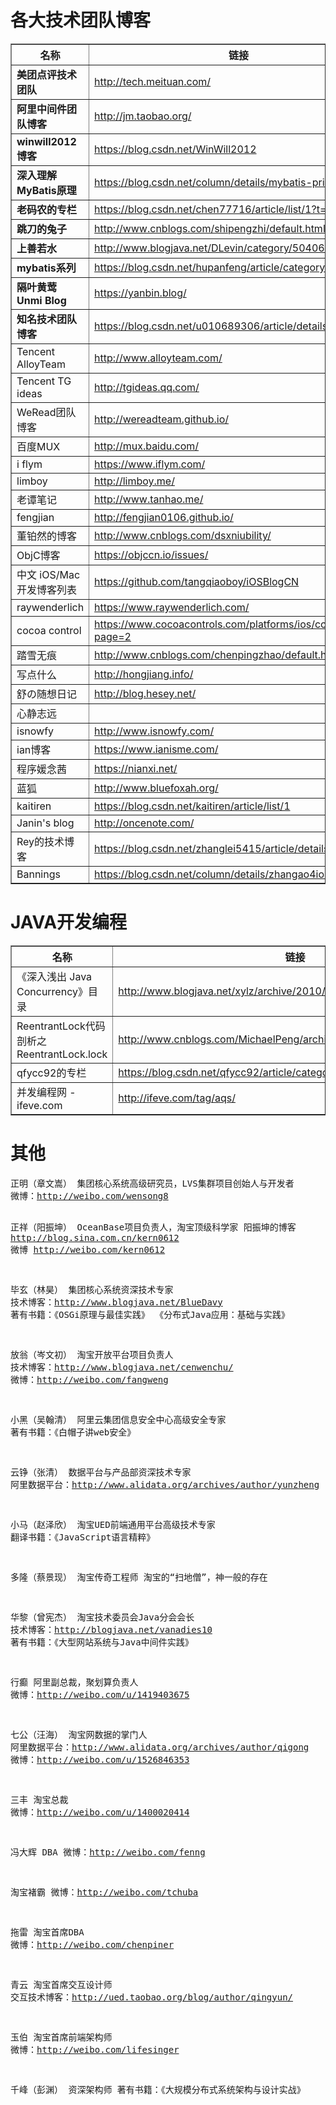 <h1>各大技术团队博客</h1>
<table border="1">
	<tr>
		<th>名称</th>
		<th>链接</th>
	</tr>
	<tr>
		<td><b>美团点评技术团队</b></td>
		<td><a href="http://tech.meituan.com/" target="_blank">http://tech.meituan.com/</a></td>
	</tr>
	<tr>
		<td><b>阿里中间件团队博客</b></td>
		<td><a href="http://jm.taobao.org/" target="_blank">http://jm.taobao.org/</a></td>
	</tr>
	<tr>
		<td><b>winwill2012博客</b></td>
		<td><a href="https://blog.csdn.net/WinWill2012" target="_blank">https://blog.csdn.net/WinWill2012</a></td>
	</tr>
	<tr>
		<td><b>深入理解MyBatis原理</b></td>
		<td><a href="https://blog.csdn.net/column/details/mybatis-principle.html" target="_blank">https://blog.csdn.net/column/details/mybatis-principle.html</a></td>
	</tr>
	<tr>
		<td><b>老码农的专栏</b></td>
		<td><a href="https://blog.csdn.net/chen77716/article/list/1?t=1" target="_blank">https://blog.csdn.net/chen77716/article/list/1?t=1</a></td>
	</tr>
	<tr>
		<td><b>跳刀的兔子</b></td>
		<td><a href="http://www.cnblogs.com/shipengzhi/default.html?page=1" target="_blank">http://www.cnblogs.com/shipengzhi/default.html?page=1</a></td>
	</tr>
	<tr>
		<td><b>上善若水</b></td>
		<td><a href="http://www.blogjava.net/DLevin/category/50406.html" target="_blank">http://www.blogjava.net/DLevin/category/50406.html</a></td>
	</tr>
	<tr>
		<td><b>mybatis系列</b></td>
		<td><a href="https://blog.csdn.net/hupanfeng/article/category/1443955" target="_blank">https://blog.csdn.net/hupanfeng/article/category/1443955</a></td>
	</tr>
	<tr>
		<td><b>隔叶黄莺 Unmi Blog</b></td>
		<td><a href="https://yanbin.blog/" target="_blank">https://yanbin.blog/</a></td>
	</tr>
	<tr>
		<td><b>知名技术团队博客</b></td>
		<td><a href="https://blog.csdn.net/u010689306/article/details/51626405" target="_blank">https://blog.csdn.net/u010689306/article/details/51626405</a></td>
	</tr>
	<tr>
		<td>Tencent AlloyTeam</td>
		<td><a href="http://www.alloyteam.com/" target="_blank">http://www.alloyteam.com/</a></td>
	</tr>
	<tr>
		<td>Tencent TG ideas</td>
		<td><a href="http://tgideas.qq.com/" target="_blank">http://tgideas.qq.com/</a></td>
	</tr>
	<tr>
		<td>WeRead团队博客</td>
		<td><a href="http://wereadteam.github.io/" target="_blank">http://wereadteam.github.io/</a></td>
	</tr>
	<tr>
		<td>百度MUX</td>
		<td><a href="http://mux.baidu.com/" target="_blank">http://mux.baidu.com/</a></td>
	</tr>
	<tr>
		<td>i flym</td>
		<td><a href="https://www.iflym.com/" target="_blank">https://www.iflym.com/</a></td>
	</tr>
	<tr>
		<td>limboy</td>
		<td><a href="http://limboy.me/" target="_blank">http://limboy.me/</a></td>
	</tr>
	<tr>
		<td>老谭笔记</td>
		<td><a href="http://www.tanhao.me/" target="_blank">http://www.tanhao.me/</a></td>
	</tr>
	<tr>
		<td>fengjian</td>
		<td><a href="http://fengjian0106.github.io/" target="_blank">http://fengjian0106.github.io/</a></td>
	</tr>
	<tr>
		<td>董铂然的博客</td>
		<td><a href="http://www.cnblogs.com/dsxniubility/" target="_blank">http://www.cnblogs.com/dsxniubility/</a></td>
	</tr>
	<tr>
		<td>ObjC博客</td>
		<td><a href="https://objccn.io/issues/" target="_blank">https://objccn.io/issues/</a></td>
	</tr>
	<tr>
		<td>中文 iOS/Mac 开发博客列表</td>
		<td><a href="https://github.com/tangqiaoboy/iOSBlogCN" target="_blank">https://github.com/tangqiaoboy/iOSBlogCN</a></td>
	</tr>
	<tr>
		<td>raywenderlich</td>
		<td><a href="https://www.raywenderlich.com/" target="_blank">https://www.raywenderlich.com/</a></td>
	</tr>
	<tr>
		<td>cocoa control</td>
		<td><a href="https://www.cocoacontrols.com/platforms/ios/controls?page=2" target="_blank">https://www.cocoacontrols.com/platforms/ios/controls?page=2</a></td>
	</tr>
	<tr>
		<td>踏雪无痕</td>
		<td><a href="http://www.cnblogs.com/chenpingzhao/default.html?page=1" target="_blank">http://www.cnblogs.com/chenpingzhao/default.html?page=1</a></td>
	</tr>
	<tr>
		<td>写点什么</td>
		<td><a href="http://hongjiang.info/" target="_blank">http://hongjiang.info/</a></td>
	</tr>
	<tr>
		<td>舒の随想日记</td>
		<td><a href="http://blog.hesey.net/" target="_blank">http://blog.hesey.net/</a></td>
	</tr>
	<tr>
		<td>心静志远</td>
		<td></td>
	</tr>
	<tr>
		<td>isnowfy</td>
		<td><a href="http://www.isnowfy.com/" target="_blank">http://www.isnowfy.com/</a></td>
	</tr>
	<tr>
		<td>ian博客</td>
		<td><a href="https://www.ianisme.com/" target="_blank">https://www.ianisme.com/</a></td>
	</tr>
	<tr>
		<td>程序媛念茜</td>
		<td><a href="https://nianxi.net/" target="_blank">https://nianxi.net/</a></td>
	</tr>
	<tr>
		<td>蓝狐</td>
		<td><a href="http://www.bluefoxah.org/" target="_blank">http://www.bluefoxah.org/</a></td>
	</tr>
	<tr>
		<td>kaitiren</td>
		<td><a href="https://blog.csdn.net/kaitiren/article/list/1" target="_blank">https://blog.csdn.net/kaitiren/article/list/1</a></td>
	</tr>
	<tr>
		<td>Janin's blog</td>
		<td><a href="http://oncenote.com/" target="_blank">http://oncenote.com/</a></td>
	</tr>
	<tr>
		<td>Rey的技术博客</td>
		<td><a href="https://blog.csdn.net/zhanglei5415/article/details/8848321" target="_blank">https://blog.csdn.net/zhanglei5415/article/details/8848321</a></td>
	</tr>
	<tr>
		<td>Bannings</td>
		<td><a href="https://blog.csdn.net/column/details/zhangao4iosobjc.html" target="_blank">https://blog.csdn.net/column/details/zhangao4iosobjc.html</a></td>
	</tr>
</table>
<h1>JAVA开发编程</h1>
<table border="1">
	<tr>
		<th>名称</th>
		<th>链接</th>
	</tr>
	<tr>
		<td>《深入浅出 Java Concurrency》目录 </td>
		<td><a href="http://www.blogjava.net/xylz/archive/2010/07/08/325587.html" target="_blank">http://www.blogjava.net/xylz/archive/2010/07/08/325587.html</a></td>
	</tr>
	<tr>
		<td>ReentrantLock代码剖析之ReentrantLock.lock </td>
		<td><a href="http://www.cnblogs.com/MichaelPeng/archive/2010/02/12/1667947.html" target="_blank">http://www.cnblogs.com/MichaelPeng/archive/2010/02/12/1667947.html</a></td>
	</tr>
	<tr>
		<td>qfycc92的专栏</td>
		<td><a href="https://blog.csdn.net/qfycc92/article/category/3165619" target="_blank">https://blog.csdn.net/qfycc92/article/category/3165619</a></td>
	</tr>
	<tr>
		<td>并发编程网 - ifeve.com</td>
		<td><a href="http://ifeve.com/tag/aqs/" target="_blank">http://ifeve.com/tag/aqs/</a></td>
	</tr>
</table>
<h1>其他</h1>
<pre>
正明（章文嵩） 集团核心系统高级研究员，LVS集群项目创始人与开发者
微博：<a href="http://weibo.com/wensong8" target="_blank">http://weibo.com/wensong8</a>

正祥（阳振坤） OceanBase项目负责人，淘宝顶级科学家
阳振坤的博客 <a href="http://blog.sina.com.cn/kern0612" target="_blank">http://blog.sina.com.cn/kern0612</a>
微博 <a href="http://weibo.com/kern0612" target="_blank">http://weibo.com/kern0612</a>

毕玄（林昊） 集团核心系统资深技术专家
技术博客：<a href="http://www.blogjava.net/BlueDavy" target="_blank">http://www.blogjava.net/BlueDavy</a>
著有书籍：《OSGi原理与最佳实践》 《分布式Java应用：基础与实践》

放翁（岑文初） 淘宝开放平台项目负责人
技术博客：<a href="http://www.blogjava.net/cenwenchu/" target="_blank">http://www.blogjava.net/cenwenchu/</a>
微博：<a href="http://weibo.com/fangweng" target="_blank">http://weibo.com/fangweng</a>

小黑（吴翰清） 阿里云集团信息安全中心高级安全专家
著有书籍：《白帽子讲web安全》

云铮（张清） 数据平台与产品部资深技术专家
阿里数据平台：<a href="http://www.alidata.org/archives/author/yunzheng" target="_blank">http://www.alidata.org/archives/author/yunzheng</a>

小马（赵泽欣） 淘宝UED前端通用平台高级技术专家
翻译书籍：《JavaScript语言精粹》

多隆（蔡景现） 淘宝传奇工程师
淘宝的“扫地僧”，神一般的存在

华黎（曾宪杰） 淘宝技术委员会Java分会会长
技术博客：<a href="http://blogjava.net/vanadies10" target="_blank">http://blogjava.net/vanadies10</a>
著有书籍：《大型网站系统与Java中间件实践》

行癫 阿里副总裁，聚划算负责人
微博：<a href="http://weibo.com/u/1419403675" target="_blank">http://weibo.com/u/1419403675</a>

七公（汪海） 淘宝网数据的掌门人
阿里数据平台：<a href="http://www.alidata.org/archives/author/qigong" target="_blank">http://www.alidata.org/archives/author/qigong</a>
微博：<a href="http://weibo.com/u/1526846353" target="_blank">http://weibo.com/u/1526846353</a>

三丰 淘宝总裁
微博：<a href="http://weibo.com/u/1400020414" target="_blank">http://weibo.com/u/1400020414</a>

冯大辉 DBA
微博：<a href="http://weibo.com/fenng" target="_blank">http://weibo.com/fenng</a>

淘宝褚霸
微博：<a href="http://weibo.com/tchuba" target="_blank">http://weibo.com/tchuba</a>

拖雷 淘宝首席DBA
微博：<a href="http://weibo.com/chenpiner"  target="_blank">http://weibo.com/chenpiner</a>

青云 淘宝首席交互设计师
交互技术博客：<a href="http://ued.taobao.org/blog/author/qingyun/" target="_blank">http://ued.taobao.org/blog/author/qingyun/</a>

玉伯 淘宝首席前端架构师
微博：<a href="http://weibo.com/lifesinger" target="_blank">http://weibo.com/lifesinger</a>

千峰（彭渊） 资深架构师
著有书籍：《大规模分布式系统架构与设计实战》
</pre>